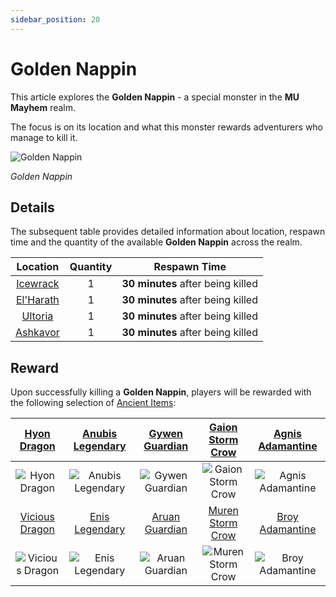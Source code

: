 ```yaml
---
sidebar_position: 20
---
```


# Golden Nappin

This article explores the **Golden Nappin** - a special monster in the **MU Mayhem** realm.

The focus is on its location and what this monster rewards adventurers who manage to kill it.

![Golden Nappin](/img/monsters/special/golden/golden-nappin.jpg)

_Golden Nappin_

## Details

The subsequent table provides detailed information about location, respawn time and the quantity of the available **Golden Nappin** across the realm.

|           Location           | Quantity |           Respawn Time            |
| :--------------------------: | :------: | :-------------------------------: |
|  [Icewrack](/maps/icewrack)  |    1     | **30 minutes** after being killed |
| [El'Harath](/maps/el-harath) |    1     | **30 minutes** after being killed |
|   [Ultoria](/maps/ultoria)   |    1     | **30 minutes** after being killed |
|  [Ashkavor](/maps/ashkavor)  |    1     | **30 minutes** after being killed |

## Reward

Upon successfully killing a **Golden Nappin**, players will be rewarded with the following selection of [Ancient Items](/items/ancient-items):

|  [Hyon Dragon](/items/ancient-items/#ancient-sets)   | [Anubis Legendary](/items/ancient-items/#ancient-sets)  | [Gywen Guardian](/items/ancient-items/#ancient-sets) |  [Gaion Storm Crow](/items/ancient-items/#ancient-sets)  |  [Agnis Adamantine](/items/ancient-items/#ancient-sets)  |
| :--------------------------------------------------: | :-----------------------------------------------------: | :--------------------------------------------------: | :------------------------------------------------------: | :------------------------------------------------------: |
|   ![Hyon Dragon](/img/items/armors/dk/dragon.png)    | ![Anubis Legendary](/img/items/armors/dw/legendary.png) | ![Gywen Guardian](/img/items/armors/fe/guardian.png) | ![Gaion Storm Crow](/img/items/armors/mg/storm-crow.png) | ![Agnis Adamantine](/img/items/armors/dl/adamantine.png) |
| [Vicious Dragon](/items/ancient-items/#ancient-sets) |  [Enis Legendary](/items/ancient-items/#ancient-sets)   | [Aruan Guardian](/items/ancient-items/#ancient-sets) |  [Muren Storm Crow](/items/ancient-items/#ancient-sets)  |  [Broy Adamantine](/items/ancient-items/#ancient-sets)   |
|  ![Vicious Dragon](/img/items/armors/dk/dragon.png)  |  ![Enis Legendary](/img/items/armors/dw/legendary.png)  | ![Aruan Guardian](/img/items/armors/fe/guardian.png) | ![Muren Storm Crow](/img/items/armors/mg/storm-crow.png) | ![Broy Adamantine](/img/items/armors/dl/adamantine.png)  |
